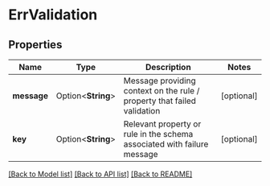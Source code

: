 # ErrValidation

## Properties

Name | Type | Description | Notes
------------ | ------------- | ------------- | -------------
**message** | Option<**String**> | Message providing context on the rule / property that failed validation | [optional]
**key** | Option<**String**> | Relevant property or rule in the schema associated with failure message | [optional]

[[Back to Model list]](../README.md#documentation-for-models) [[Back to API list]](../README.md#documentation-for-api-endpoints) [[Back to README]](../README.md)


